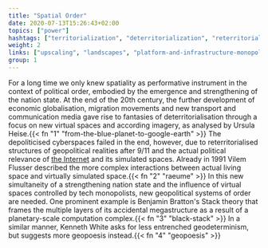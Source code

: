 ```yaml
---
title: "Spatial Order"
date: 2020-07-13T15:26:43+02:00
topics: ["power"]
hashtags: ["territorialization", "deterritorialization", "reterritorialization"]
weight: 2
links: ["upscaling", "landscapes", "platform-and-infrastructure-monopolies", "extractivism"]
group: 1
---
```


For a long time we only knew spatiality as performative instrument in the context of political order, embodied by the emergence and strengthening of the nation state. At the end of the 20th century, the further development of economic globalisation, migration movements and new transport and communication media gave rise to fantasies of deterritorialisation through a focus on new virtual spaces and according imagery, as analysed by Ursula Heise.{{< fn "1" "from-the-blue-planet-to-google-earth" >}} The depoliticised cyberspaces failed in the end, however, due to reterritorialised structures of geopolitical realities after 9/11 and the actual political relevance of [the Internet](https://www.nytimes.com/2018/10/15/opinion/internet-google-china-balkanization.html) and its simulated spaces. Already in 1991 Vilem Flusser described the more complex interactions between actual living space and virtually simulated space.{{< fn "2" "raeume" >}} In this new simultaneity of a strengthening nation state and the influence of virtual spaces controlled by tech monopolists, new geopolitical systems of order are needed. One prominent example is Benjamin Bratton's Stack theory that frames the multiple layers of its accidental megastructure as a result of a planetary-scale computation complex.{{< fn "3" "black-stack" >}} In a similar manner, Kenneth White asks for less entrenched geodeterminism, but suggests more geopoesis instead.{{< fn "4" "geopoesis" >}}